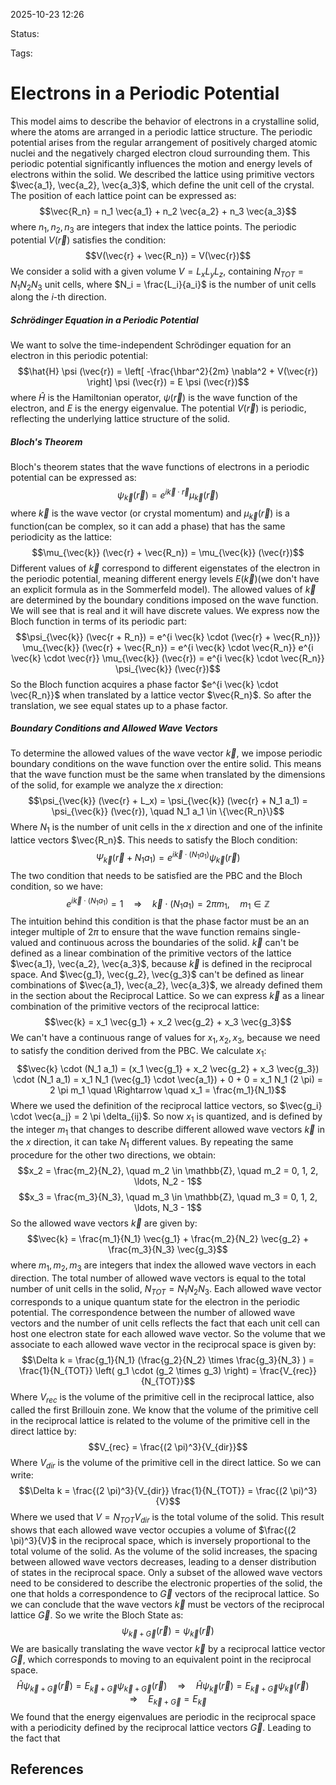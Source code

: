 
2025-10-23 12:26

Status: 

Tags:

# Electrons in a Periodic Potential
This model aims to describe the behavior of electrons in a crystalline solid, where the atoms are arranged in a periodic lattice structure. The periodic potential arises from the regular arrangement of positively charged atomic nuclei and the negatively charged electron cloud surrounding them. This periodic potential significantly influences the motion and energy levels of electrons within the solid.
We described the lattice using primitive vectors $\vec{a_1}, \vec{a_2}, \vec{a_3}$, which define the unit cell of the crystal. The position of each lattice point can be expressed as:
$$\vec{R_n} = n_1 \vec{a_1} + n_2 \vec{a_2} + n_3 \vec{a_3}$$
where $n_1, n_2, n_3$ are integers that index the lattice points. The periodic potential $V(\vec{r})$ satisfies the condition:
$$V(\vec{r} + \vec{R_n}) = V(\vec{r})$$
We consider a solid with a given volume $V = L_x L_y L_z$, containing $N_{TOT} = N_1 N_2 N_3$ unit cells, where $N_i = \frac{L_i}{a_i}$ is the number of unit cells along the $i$-th direction. 
##### Schrödinger Equation in a Periodic Potential
We want to solve the time-independent Schrödinger equation for an electron in this periodic potential:
$$\hat{H} \psi (\vec{r}) = \left[ -\frac{\hbar^2}{2m} \nabla^2 + V(\vec{r}) \right] \psi (\vec{r}) = E \psi (\vec{r})$$
where $\hat{H}$ is the Hamiltonian operator, $\psi (\vec{r})$ is the wave function of the electron, and $E$ is the energy eigenvalue. The potential $V(\vec{r})$ is periodic, reflecting the underlying lattice structure of the solid.
##### Bloch's Theorem
Bloch's theorem states that the wave functions of electrons in a periodic potential can be expressed as:
$$\psi_{\vec{k}} (\vec{r}) = e^{i \vec{k} \cdot \vec{r}} \mu_{\vec{k}} (\vec{r})$$
where $\vec{k}$ is the wave vector (or crystal momentum) and $\mu_{\vec{k}} (\vec{r})$ is a function(can be complex, so it can add a phase) that has the same periodicity as the lattice:
$$\mu_{\vec{k}} (\vec{r} + \vec{R_n}) = \mu_{\vec{k}} (\vec{r})$$
Different values of $\vec{k}$ correspond to different eigenstates of the electron in the periodic potential, meaning different energy levels $E(\vec{k})$(we don't have an explicit formula as in the Sommerfeld model). The allowed values of $\vec{k}$ are determined by the boundary conditions imposed on the wave function. We will see that is real and it will have discrete values.
We express now the Bloch function in terms of its periodic part:
$$\psi_{\vec{k}} (\vec{r + R_n}) = e^{i \vec{k} \cdot (\vec{r} + \vec{R_n})} \mu_{\vec{k}} (\vec{r} + \vec{R_n}) = e^{i \vec{k} \cdot \vec{R_n}} e^{i \vec{k} \cdot \vec{r}} \mu_{\vec{k}} (\vec{r}) = e^{i \vec{k} \cdot \vec{R_n}} \psi_{\vec{k}} (\vec{r})$$
So the Bloch function acquires a phase factor $e^{i \vec{k} \cdot \vec{R_n}}$ when translated by a lattice vector $\vec{R_n}$. So after the translation, we see equal states up to a phase factor.
##### Boundary Conditions and Allowed Wave Vectors
To determine the allowed values of the wave vector $\vec{k}$, we impose periodic boundary conditions on the wave function over the entire solid. This means that the wave function must be the same when translated by the dimensions of the solid, for example we analyze the $x$ direction:
$$\psi_{\vec{k}} (\vec{r} + L_x) = \psi_{\vec{k}} (\vec{r} + N_1 a_1) = \psi_{\vec{k}} (\vec{r}), \quad N_1 a_1 \in \{\vec{R_n}\}$$
Where $N_1$ is the number of unit cells in the $x$ direction and one of the infinite lattice vectors $\vec{R_n}$. This needs to satisfy the Bloch condition:
$$\Psi_{\vec{k}} (\vec{r} + N_1 a_1) = e^{i \vec{k} \cdot (N_1 a_1)} \psi_{\vec{k}} (\vec{r})$$
The two condition that needs to be satisfied are the PBC and the Bloch condition, so we have: 
$$e^{i \vec{k} \cdot (N_1 a_1)} = 1 \quad \Rightarrow \quad \vec{k} \cdot (N_1 a_1) = 2 \pi m_1, \quad m_1 \in \mathbb{Z}$$
The intuition behind this condition is that the phase factor must be an an integer multiple of $2\pi$ to ensure that the wave function remains single-valued and continuous across the boundaries of the solid. 
$\vec{k}$ can't be defined as a linear combination of the primitive vectors of the lattice $\vec{a_1}, \vec{a_2}, \vec{a_3}$, because $\vec{k}$ is defined in the reciprocal space. And $\vec{g_1}, \vec{g_2}, \vec{g_3}$ can't be defined as linear combinations of $\vec{a_1}, \vec{a_2}, \vec{a_3}$, we already defined them in the section about the Reciprocal Lattice. So we can express $\vec{k}$ as a linear combination of the primitive vectors of the reciprocal lattice:
$$\vec{k} = x_1 \vec{g_1} + x_2 \vec{g_2} + x_3 \vec{g_3}$$
We can't have a continuous range of values for $x_1, x_2, x_3$, because we need to satisfy the condition derived from the PBC. We calculate $x_1$:
$$\vec{k} \cdot (N_1 a_1) = (x_1 \vec{g_1} + x_2 \vec{g_2} + x_3 \vec{g_3}) \cdot (N_1 a_1) = x_1 N_1 (\vec{g_1} \cdot \vec{a_1}) + 0 + 0 = x_1 N_1 (2 \pi) = 2 \pi m_1 \quad \Rightarrow \quad x_1 = \frac{m_1}{N_1}$$
Where we used the definition of the reciprocal lattice vectors, so $\vec{g_i} \cdot \vec{a_j} = 2 \pi \delta_{ij}$. So now $x_1$ is quantized, and is defined by the integer $m_1$ that changes to describe different allowed wave vectors $\vec{k}$ in the $x$ direction, it can take $N_1$ different values. By repeating the same procedure for the other two directions, we obtain:
$$x_2 = \frac{m_2}{N_2}, \quad m_2 \in \mathbb{Z}, \quad m_2 = 0, 1, 2, \ldots, N_2 - 1$$
$$x_3 = \frac{m_3}{N_3}, \quad m_3 \in \mathbb{Z}, \quad m_3 = 0, 1, 2, \ldots, N_3 - 1$$
So the allowed wave vectors $\vec{k}$ are given by:
$$\vec{k} = \frac{m_1}{N_1} \vec{g_1} + \frac{m_2}{N_2} \vec{g_2} + \frac{m_3}{N_3} \vec{g_3}$$ where $m_1, m_2, m_3$ are integers that index the allowed wave vectors in each direction. The total number of allowed wave vectors is equal to the total number of unit cells in the solid, $N_{TOT} = N_1 N_2 N_3$. Each allowed wave vector corresponds to a unique quantum state for the electron in the periodic potential. The correspondence between the number of allowed wave vectors and the number of unit cells reflects the fact that each unit cell can host one electron state for each allowed wave vector.
So the volume that we associate to each allowed wave vector in the reciprocal space is given by:
$$\Delta k = \frac{g_1}{N_1} (\frac{g_2}{N_2} \times \frac{g_3}{N_3} ) = \frac{1}{N_{TOT}} \left( g_1 \cdot (g_2 \times g_3) \right) = \frac{V_{rec}}{N_{TOT}}$$
Where $V_{rec}$ is the volume of the primitive cell in the reciprocal lattice, also called the first Brillouin zone. We know that the volume of the primitive cell in the reciprocal lattice is related to the volume of the primitive cell in the direct lattice by:
$$V_{rec} = \frac{(2 \pi)^3}{V_{dir}}$$ Where $V_{dir}$ is the volume of the primitive cell in the direct lattice. So we can write:
$$\Delta k = \frac{(2 \pi)^3}{V_{dir}} \frac{1}{N_{TOT}} = \frac{(2 \pi)^3}{V}$$
Where we used that $V = N_{TOT} V_{dir}$ is the total volume of the solid. This result shows that each allowed wave vector occupies a volume of $\frac{(2 \pi)^3}{V}$ in the reciprocal space, which is inversely proportional to the total volume of the solid. As the volume of the solid increases, the spacing between allowed wave vectors decreases, leading to a denser distribution of states in the reciprocal space.
Only a subset of the allowed wave vectors need to be considered to describe the electronic properties of the solid, the one that holds a correspondence to $\vec{G}$ vectors of the reciprocal lattice. 
So we can conclude that the wave vectors $\vec{k}$ must be vectors of the reciprocal lattice $\vec{G}$. So we write the Bloch State as:
$$\psi_{\vec{k} + \vec{G}} (\vec{r}) = \psi_{\vec{k}} (\vec{r})$$
We are basically translating the wave vector $\vec{k}$ by a reciprocal lattice vector $\vec{G}$, which corresponds to moving to an equivalent point in the reciprocal space. 
$$\hat{H} \psi_{\vec{k} + \vec{G}} (\vec{r}) = E_{\vec{k} + \vec{G}} \psi_{\vec{k} + \vec{G}} (\vec{r}) \quad \Rightarrow \quad \hat{H} \psi_{\vec{k}} (\vec{r}) = E_{\vec{k} + \vec{G}} \psi_{\vec{k}} (\vec{r}) \quad \Rightarrow \quad E_{\vec{k} + \vec{G}} = E_{\vec{k}}$$
We found that the energy eigenvalues are periodic in the reciprocal space with a periodicity defined by the reciprocal lattice vectors $\vec{G}$.  Leading to the fact that 
## References
